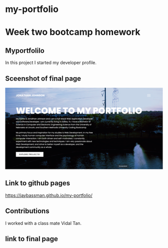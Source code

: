 # my-portfolio

# Week two bootcamp homework 
## Myportfolilo

In this project I started my developer profile.

## Sceenshot of final page 

![](./assets/img/final-page-screenshot.png)
## Link to github pages

<https://jaybassman.github.io/my-portfolio/>
## Contributions

I worked with a class mate Vidal Tan.

## link to final page
